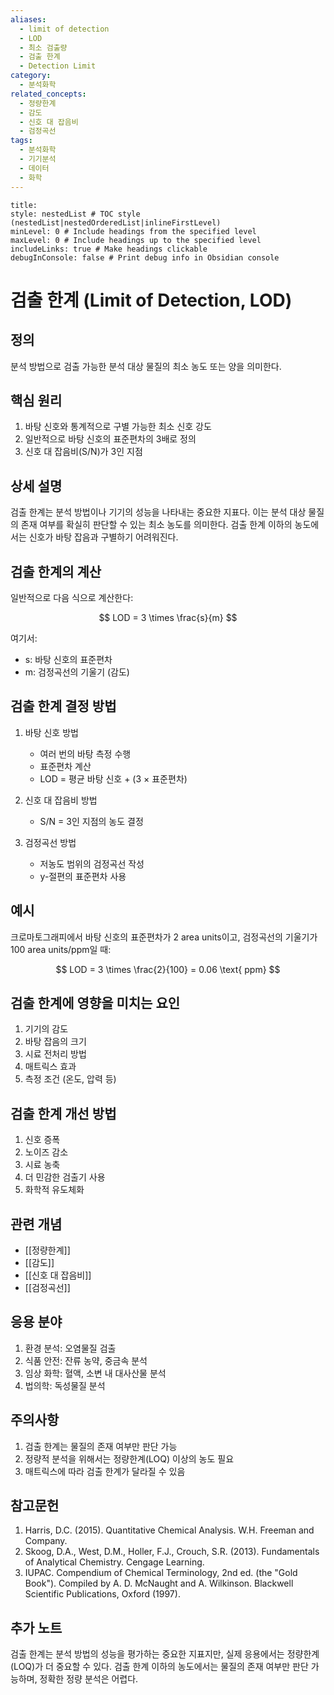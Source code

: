 ```yaml
---
aliases:
  - limit of detection
  - LOD
  - 최소 검출량
  - 검출 한계
  - Detection Limit
category:
  - 분석화학
related_concepts:
  - 정량한계
  - 감도
  - 신호 대 잡음비
  - 검정곡선
tags:
  - 분석화학
  - 기기분석
  - 데이터
  - 화학
---
```


```table-of-contents
title: 
style: nestedList # TOC style (nestedList|nestedOrderedList|inlineFirstLevel)
minLevel: 0 # Include headings from the specified level
maxLevel: 0 # Include headings up to the specified level
includeLinks: true # Make headings clickable
debugInConsole: false # Print debug info in Obsidian console
```

# 검출 한계 (Limit of Detection, LOD)

## 정의
분석 방법으로 검출 가능한 분석 대상 물질의 최소 농도 또는 양을 의미한다. 

## 핵심 원리
1. 바탕 신호와 통계적으로 구별 가능한 최소 신호 강도
2. 일반적으로 바탕 신호의 표준편차의 3배로 정의
3. 신호 대 잡음비(S/N)가 3인 지점

## 상세 설명
검출 한계는 분석 방법이나 기기의 성능을 나타내는 중요한 지표다. 이는 분석 대상 물질의 존재 여부를 확실히 판단할 수 있는 최소 농도를 의미한다. 검출 한계 이하의 농도에서는 신호가 바탕 잡음과 구별하기 어려워진다.

## 검출 한계의 계산
일반적으로 다음 식으로 계산한다:

$$ LOD = 3 \times \frac{s}{m} $$

여기서:
- s: 바탕 신호의 표준편차
- m: 검정곡선의 기울기 (감도)

## 검출 한계 결정 방법
1. 바탕 신호 방법
   - 여러 번의 바탕 측정 수행
   - 표준편차 계산
   - LOD = 평균 바탕 신호 + (3 × 표준편차)

2. 신호 대 잡음비 방법
   - S/N = 3인 지점의 농도 결정

3. 검정곡선 방법
   - 저농도 범위의 검정곡선 작성
   - y-절편의 표준편차 사용

## 예시
크로마토그래피에서 바탕 신호의 표준편차가 2 area units이고, 검정곡선의 기울기가 100 area units/ppm일 때:

$$ LOD = 3 \times \frac{2}{100} = 0.06 \text{ ppm} $$

## 검출 한계에 영향을 미치는 요인
1. 기기의 감도
2. 바탕 잡음의 크기
3. 시료 전처리 방법
4. 매트릭스 효과
5. 측정 조건 (온도, 압력 등)

## 검출 한계 개선 방법
1. 신호 증폭
2. 노이즈 감소
3. 시료 농축
4. 더 민감한 검출기 사용
5. 화학적 유도체화

## 관련 개념
- [[정량한계]]
- [[감도]]
- [[신호 대 잡음비]]
- [[검정곡선]]

## 응용 분야
1. 환경 분석: 오염물질 검출
2. 식품 안전: 잔류 농약, 중금속 분석
3. 임상 화학: 혈액, 소변 내 대사산물 분석
4. 법의학: 독성물질 분석

## 주의사항
1. 검출 한계는 물질의 존재 여부만 판단 가능
2. 정량적 분석을 위해서는 정량한계(LOQ) 이상의 농도 필요
3. 매트릭스에 따라 검출 한계가 달라질 수 있음

## 참고문헌
1. Harris, D.C. (2015). Quantitative Chemical Analysis. W.H. Freeman and Company.
2. Skoog, D.A., West, D.M., Holler, F.J., Crouch, S.R. (2013). Fundamentals of Analytical Chemistry. Cengage Learning.
3. IUPAC. Compendium of Chemical Terminology, 2nd ed. (the "Gold Book"). Compiled by A. D. McNaught and A. Wilkinson. Blackwell Scientific Publications, Oxford (1997).

## 추가 노트
검출 한계는 분석 방법의 성능을 평가하는 중요한 지표지만, 실제 응용에서는 정량한계(LOQ)가 더 중요할 수 있다. 검출 한계 이하의 농도에서는 물질의 존재 여부만 판단 가능하며, 정확한 정량 분석은 어렵다.